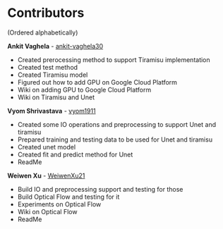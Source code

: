 # Contributors
(Ordered alphabetically)

**Ankit Vaghela** - [ankit-vaghela30](https://github.com/ankit-vaghela30)
- Created prerocessing method to support Tiramisu implementation
- Created test method
- Created Tiramisu model
- Figured out how to add GPU on Google Cloud Platform
- Wiki on adding GPU to Google Cloud Platform
- Wiki on Tiramisu and Unet

**Vyom Shrivastava** - [vyom1911](https://github.com/vyom1911)
- Created some IO operations and preprocessing to support Unet and tiramisu
- Prepared training and testing data to be used for Unet and tiramisu
- Created unet model
- Created fit and predict method for Unet
- ReadMe


**Weiwen Xu** - [WeiwenXu21](https://github.com/WeiwenXu21)
- Build IO and preprocessing support and testing for those
- Build Optical Flow and testing for it
- Experiments on Optical Flow
- Wiki on Optical Flow
- ReadMe
